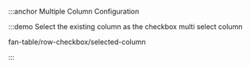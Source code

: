 :::anchor Multiple Column Configuration

:::demo Select the existing column as the checkbox multi select column

fan-table/row-checkbox/selected-column

:::
